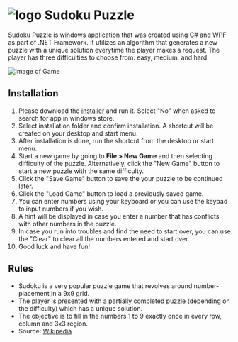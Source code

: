 # ![logo](https://i.gyazo.com/7944f3fa7c3282e6ba8aed49f4f5ab8e.png) Sudoku Puzzle
Sudoku Puzzle is windows application that was created using C# and [WPF](https://docs.microsoft.com/en-us/visualstudio/designers/introduction-to-wpf?view=vs-2019) as part of .NET Framework. It utilizes an algorithm that generates a new puzzle with a unique solution everytime the player makes a request. The player has three difficulties to choose from: easy, medium, and hard.

![Image of Game](https://i.gyazo.com/dbd052a68422340943a45e307b51ccf0.png)

## Installation
1. Please download the [installer](https://github.com/Zayedkz/sudoku-puzzle/raw/master/Sudoku_Puzzle_Setup.msi) and run it. Select "No" when asked to search for app in windows store.
2. Select installation folder and confirm installation. A shortcut will be created on your desktop and start menu.
3. After installation is done, run the shortcut from the desktop or start menu.
4. Start a new game by going to  **File > New Game**  and then selecting difficulty of the puzzle. Alternatively, click the "New Game" button to start a new puzzle with the same difficulty.
5. Click the "Save Game" button to save the your puzzle to be continued later. 
6. Click the "Load Game" button to load a previously saved game.
7. You can enter numbers using your keyboard or you can use the keypad to input numbers if you wish.
8. A hint will be displayed in case you enter a number that has conflicts with other numbers in the puzzle.
8. In case you run into troubles and find the need to start over, you can use the "Clear" to clear all the numbers entered and start over.
9. Good luck and have fun!

## Rules
* Sudoku is a very popular puzzle game that revolves around number-placement in a 9x9 grid. 
* The player is presented with a partially completed puzzle (depending on the difficulty) which has a unique solution.
* The objective is to fill in the numbers 1 to 9 exactly once in every row, column and 3x3 region. 
* Source: [Wikipedia](https://en.wikipedia.org/wiki/Sudoku)
